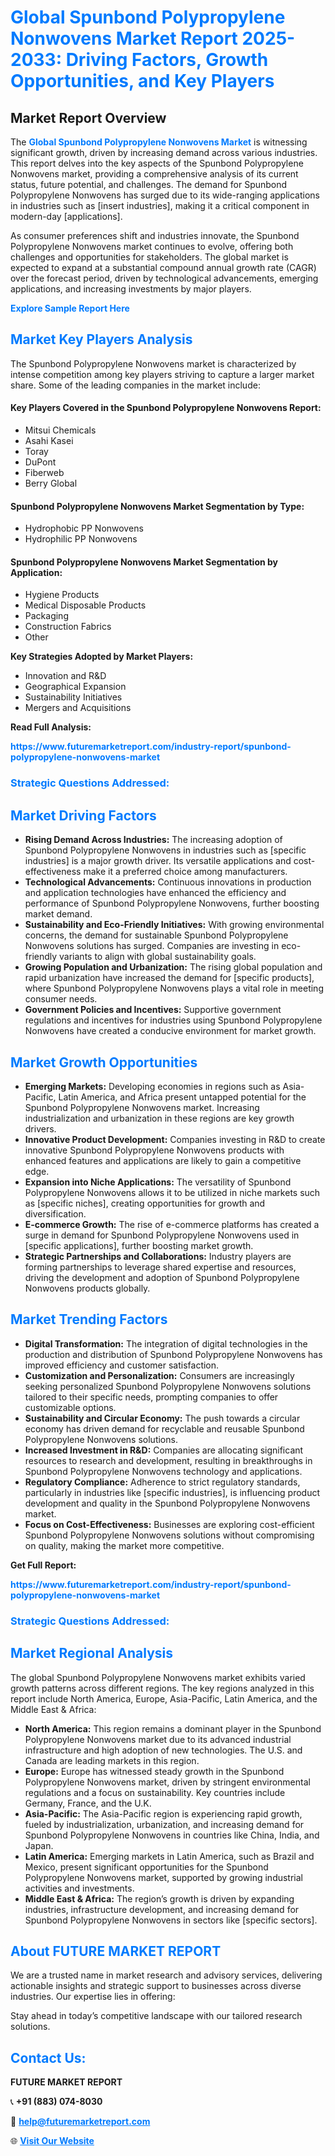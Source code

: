 <h1 style="color: #007BFF;">Global Spunbond Polypropylene Nonwovens Market Report 2025-2033: Driving Factors, Growth Opportunities, and Key Players</h1>

<section id="overview">
<h2>Market Report Overview</h2>
<p>The <a href="https://www.futuremarketreport.com/industry-report/spunbond-polypropylene-nonwovens-market" style="color: #007BFF; text-decoration: none;"><strong>Global Spunbond Polypropylene Nonwovens Market</strong></a> is witnessing significant growth, driven by increasing demand across various industries. This report delves into the key aspects of the Spunbond Polypropylene Nonwovens market, providing a comprehensive analysis of its current status, future potential, and challenges. The demand for Spunbond Polypropylene Nonwovens has surged due to its wide-ranging applications in industries such as [insert industries], making it a critical component in modern-day [applications].</p>
<p>As consumer preferences shift and industries innovate, the Spunbond Polypropylene Nonwovens market continues to evolve, offering both challenges and opportunities for stakeholders. The global market is expected to expand at a substantial compound annual growth rate (CAGR) over the forecast period, driven by technological advancements, emerging applications, and increasing investments by major players.</p>
</section>

<section id="overview">
<p><a href="https://www.futuremarketreport.com/request-sample/reportId=25984" style="color: #007BFF; text-decoration: none;"><strong>Explore Sample Report Here</strong></a></p>
</section>

<section id="key-players">
<h2 style="color: #007BFF;">Market Key Players Analysis</h2>
<p>The Spunbond Polypropylene Nonwovens market is characterized by intense competition among key players striving to capture a larger market share. Some of the leading companies in the market include:</p>
<h4>Key Players Covered in the Spunbond Polypropylene Nonwovens Report:</h4>
<ul><li>Mitsui Chemicals</li><li>Asahi Kasei</li><li>Toray</li><li>DuPont</li><li>Fiberweb</li><li>Berry Global</li></ul>
<h4>Spunbond Polypropylene Nonwovens Market Segmentation by Type:</h4>
<ul><li>Hydrophobic PP Nonwovens</li><li>Hydrophilic PP Nonwovens</li></ul>

<h4>Spunbond Polypropylene Nonwovens Market Segmentation by Application:</h4>
<ul><li>Hygiene Products</li><li>Medical Disposable Products</li><li>Packaging</li><li>Construction Fabrics</li><li>Other</li></ul>
<p><strong>Key Strategies Adopted by Market Players:</strong></p>
<ul>
<li>Innovation and R&D</li>
<li>Geographical Expansion</li>
<li>Sustainability Initiatives</li>
<li>Mergers and Acquisitions</li>
</ul>
</section>

<section>
<p><strong>Read Full Analysis: </strong></p><a href="https://www.futuremarketreport.com/industry-report/spunbond-polypropylene-nonwovens-market" style="color: #007BFF; text-decoration: none;"><strong>https://www.futuremarketreport.com/industry-report/spunbond-polypropylene-nonwovens-market</strong></a>
<h3 style="color: #007BFF;">Strategic Questions Addressed:</h3>
</section>

<section id="driving-factors">
<h2 style="color: #007BFF;">Market Driving Factors</h2>
<ul>
<li><strong>Rising Demand Across Industries:</strong> The increasing adoption of Spunbond Polypropylene Nonwovens in industries such as [specific industries] is a major growth driver. Its versatile applications and cost-effectiveness make it a preferred choice among manufacturers.</li>
<li><strong>Technological Advancements:</strong> Continuous innovations in production and application technologies have enhanced the efficiency and performance of Spunbond Polypropylene Nonwovens, further boosting market demand.</li>
<li><strong>Sustainability and Eco-Friendly Initiatives:</strong> With growing environmental concerns, the demand for sustainable Spunbond Polypropylene Nonwovens solutions has surged. Companies are investing in eco-friendly variants to align with global sustainability goals.</li>
<li><strong>Growing Population and Urbanization:</strong> The rising global population and rapid urbanization have increased the demand for [specific products], where Spunbond Polypropylene Nonwovens plays a vital role in meeting consumer needs.</li>
<li><strong>Government Policies and Incentives:</strong> Supportive government regulations and incentives for industries using Spunbond Polypropylene Nonwovens have created a conducive environment for market growth.</li>
</ul>
</section>

<section id="growth-opportunities">
<h2 style="color: #007BFF;">Market Growth Opportunities</h2>
<ul>
<li><strong>Emerging Markets:</strong> Developing economies in regions such as Asia-Pacific, Latin America, and Africa present untapped potential for the Spunbond Polypropylene Nonwovens market. Increasing industrialization and urbanization in these regions are key growth drivers.</li>
<li><strong>Innovative Product Development:</strong> Companies investing in R&D to create innovative Spunbond Polypropylene Nonwovens products with enhanced features and applications are likely to gain a competitive edge.</li>
<li><strong>Expansion into Niche Applications:</strong> The versatility of Spunbond Polypropylene Nonwovens allows it to be utilized in niche markets such as [specific niches], creating opportunities for growth and diversification.</li>
<li><strong>E-commerce Growth:</strong> The rise of e-commerce platforms has created a surge in demand for Spunbond Polypropylene Nonwovens used in [specific applications], further boosting market growth.</li>
<li><strong>Strategic Partnerships and Collaborations:</strong> Industry players are forming partnerships to leverage shared expertise and resources, driving the development and adoption of Spunbond Polypropylene Nonwovens products globally.</li>
</ul>
</section>

<section id="trending-factors">
<h2 style="color: #007BFF;">Market Trending Factors</h2>
<ul>
<li><strong>Digital Transformation:</strong> The integration of digital technologies in the production and distribution of Spunbond Polypropylene Nonwovens has improved efficiency and customer satisfaction.</li>
<li><strong>Customization and Personalization:</strong> Consumers are increasingly seeking personalized Spunbond Polypropylene Nonwovens solutions tailored to their specific needs, prompting companies to offer customizable options.</li>
<li><strong>Sustainability and Circular Economy:</strong> The push towards a circular economy has driven demand for recyclable and reusable Spunbond Polypropylene Nonwovens solutions.</li>
<li><strong>Increased Investment in R&D:</strong> Companies are allocating significant resources to research and development, resulting in breakthroughs in Spunbond Polypropylene Nonwovens technology and applications.</li>
<li><strong>Regulatory Compliance:</strong> Adherence to strict regulatory standards, particularly in industries like [specific industries], is influencing product development and quality in the Spunbond Polypropylene Nonwovens market.</li>
<li><strong>Focus on Cost-Effectiveness:</strong> Businesses are exploring cost-efficient Spunbond Polypropylene Nonwovens solutions without compromising on quality, making the market more competitive.</li>
</ul>
</section>

<section>
<p><strong>Get Full Report: </strong></p><a href="https://www.futuremarketreport.com/industry-report/spunbond-polypropylene-nonwovens-market" style="color: #007BFF; text-decoration: none;"><strong>https://www.futuremarketreport.com/industry-report/spunbond-polypropylene-nonwovens-market</strong></a>
<h3 style="color: #007BFF;">Strategic Questions Addressed:</h3>
</section>


<section id="regional-analysis">
<h2 style="color: #007BFF;">Market Regional Analysis</h2>
<p>The global Spunbond Polypropylene Nonwovens market exhibits varied growth patterns across different regions. The key regions analyzed in this report include North America, Europe, Asia-Pacific, Latin America, and the Middle East & Africa:</p>
<ul>
<li><strong>North America:</strong> This region remains a dominant player in the Spunbond Polypropylene Nonwovens market due to its advanced industrial infrastructure and high adoption of new technologies. The U.S. and Canada are leading markets in this region.</li>
<li><strong>Europe:</strong> Europe has witnessed steady growth in the Spunbond Polypropylene Nonwovens market, driven by stringent environmental regulations and a focus on sustainability. Key countries include Germany, France, and the U.K.</li>
<li><strong>Asia-Pacific:</strong> The Asia-Pacific region is experiencing rapid growth, fueled by industrialization, urbanization, and increasing demand for Spunbond Polypropylene Nonwovens in countries like China, India, and Japan.</li>
<li><strong>Latin America:</strong> Emerging markets in Latin America, such as Brazil and Mexico, present significant opportunities for the Spunbond Polypropylene Nonwovens market, supported by growing industrial activities and investments.</li>
<li><strong>Middle East & Africa:</strong> The region’s growth is driven by expanding industries, infrastructure development, and increasing demand for Spunbond Polypropylene Nonwovens in sectors like [specific sectors].</li>
</ul>
</section>

<footer>
<h2 style="color: #007BFF;">About FUTURE MARKET REPORT</h2>
<p>We are a trusted name in market research and advisory services, delivering actionable insights and strategic support to businesses across diverse industries. Our expertise lies in offering:</p>

<p>Stay ahead in today’s competitive landscape with our tailored research solutions.</p>

<h2 style="color: #007BFF;">Contact Us:</h2>
<p><strong>FUTURE MARKET REPORT</strong></p>
<p>📞 <strong>+91 (883) 074-8030</strong></p>
<p>📧 <strong><a href="mailto:help@futuremarketreport.com" style="color: #007BFF;">help@futuremarketreport.com</a></strong></p>
<p>🌐 <strong><a href="https://www.futuremarketreport.com/" style="color: #007BFF;">Visit Our Website</a></strong></p>
</footer>